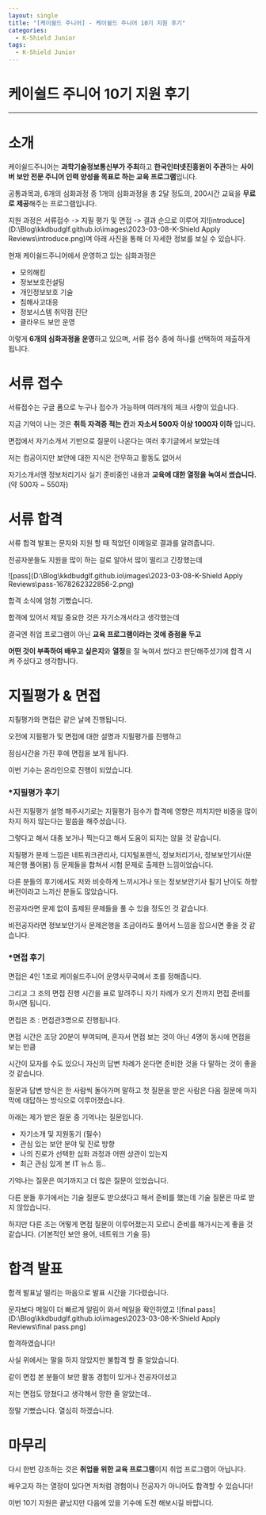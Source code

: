 ```yaml
---
layout: single
title: "[케이쉴드 주니어] - 케이쉴드 주니어 10기 지원 후기"
categories:
  - K-Shield Junior
tags:
  - K-Shield Junior
---
```


# 케이쉴드 주니어 10기 지원 후기

------

# 소개

케이쉴드주니어는 **과학기술정보통신부가 주최**하고 **한국인터넷진흥원이 주관**하는 **사이버 보안 전문 주니어 인력 양성을 목표로 하는 교육 프로그램**입니다.

공통과목과, 6개의 심화과정 중 1개의 심화과정을 총 2달 정도의, 200시간 교육을 **무료로 제공**해주는 프로그램입니다.

지원 과정은 서류접수 -> 지필 평가 및 면접 -> 결과 순으로 이루어 지![introduce](D:\Blog\kkdbudglf.github.io\images\2023-03-08-K-Shield Apply Reviews\introduce.png)며 아래 사진을 통해 더 자세한 정보를 보실 수 있습니다.


현재 케이쉴드주니어에서 운영하고 있는 심화과정은

- 모의해킹
- 정보보호컨설팅
- 개인정보보호 기술
- 침해사고대응
- 정보시스템 취약점 진단
- 클라우드 보안 운영

이렇게 **6개의 심화과정을 운영**하고 있으며, 서류 접수 중에 하나를 선택하여 제출하게 됩니다.

# 서류 접수

서류접수는 구글 폼으로 누구나 접수가 가능하며 여러개의 체크 사항이 있습니다.

지금 기억이 나는 것은 **취득 자격증 적는 칸**과 **자소서 500자 이상 1000자 이하** 입니다.

면접에서 자기소개서 기반으로 질문이 나온다는 여러 후기글에서 보았는데

저는 컴공이지만 보안에 대한 지식은 전무하고 활동도 없어서

자기소개서엔 정보처리기사 실기 준비중인 내용과 **교육에 대한 열정을 녹여서 썼습니다.**
(약 500자 ~ 550자)

# 서류 합격

서류 합격 발표는 문자와 지원 할 때 적었던 이메일로 결과를 알려줍니다.

전공자분들도 지원을 많이 하는 걸로 알아서 많이 떨리고 긴장했는데

![pass](D:\Blog\kkdbudglf.github.io\images\2023-03-08-K-Shield Apply Reviews\pass-1678262322856-2.png)

합격 소식에 엄청 기뻤습니다.

합격에 있어서 제일 중요한 것은 자기소개서라고 생각했는데

결국엔 취업 프로그램이 아닌 **교육 프로그램이라는 것에 중점을 두고**

**어떤 것이 부족하여 배우고 싶은지**와 **열정**을 잘 녹여서 썼다고 판단해주셨기에 합격 시켜 주셨다고 생각합니다.

# 지필평가 & 면접

지필평가와 면접은 같은 날에 진행됩니다.

오전에 지필평가 및 면접에 대한 설명과 지필평가를 진행하고

점심시간을 가진 후에 면접을 보게 됩니다.

이번 기수는 온라인으로 진행이 되었습니다.

### *지필평가 후기

사전 지필평가 설명 해주시기로는 지필평가 점수가 합격에 영향은 끼치지만 비중을 많이 차지 하지 않는다는 말씀을 해주셨습니다.

그렇다고 해서 대충 보거나 찍는다고 해서 도움이 되지는 않을 것 같습니다.

지필평가 문제 느낌은 네트워크관리사, 디지털포렌식, 정보처리기사, 정보보안기사(문제은행 풀어봄) 등 문제들을 합쳐서 시험 문제로 출제한 느낌이었습니다.

다른 분들의 후기에서도 저와 비슷하게 느끼시거나 또는 정보보안기사 필기 난이도 하향 버전이라고 느끼신 분들도 많았습니다.

전공자라면 문제 없이 출제된 문제들을 풀 수 있을 정도인 것 같습니다.

비전공자라면 정보보안기사 문제은행을 조금이라도 풀어서 느낌을 잡으시면 좋을 것 같습니다.

### *면접 후기

면접은 4인 1조로 케이쉴드주니어 운영사무국에서 조를 정해줍니다.

그리고 그 조의 면접 진행 시간을 표로 알려주니 자기 차례가 오기 전까지 면접 준비를 하시면 됩니다.

면접은 조 : 면접관3명으로 진행됩니다.

면접 시간은 조당 20분이 부여되며, 혼자서 면접 보는 것이 아닌 4명이 동시에 면접을 보는 만큼

시간이 모자를 수도 있으니 자신의 답변 차례가 온다면 준비한 것을 다 말하는 것이 좋을 것 같습니다.

질문과 답변 방식은 한 사람씩 돌아가며 말하고 첫 질문을 받은 사람은 다음 질문에 마지막에 대답하는 방식으로 이루어졌습니다.

아래는 제가 받은 질문 중 기억나는 질문입니다.

- 자기소개 및 지원동기 (필수)
- 관심 있는 보안 분야 및 진로 방향
- 나의 진로가 선택한 심화 과정과 어떤 상관이 있는지
- 최근 관심 있게 본 IT 뉴스 등..

기억나는 질문은 여기까지고 더 많은 질문이 있었습니다.

다른 분들 후기에서는 기술 질문도 받으셨다고 해서 준비를 했는데 기술 질문은 따로 받지 않았습니다.

하지만 다른 조는 어떻게 면접 질문이 이루어졌는지 모르니 준비를 해가시는게 좋을 것 같습니다.
(기본적인 보안 용어, 네트워크 기술 등)

# 합격 발표

합격 발표날 떨리는 마음으로 발표 시간을 기다렸습니다.

문자보다 메일이 더 빠르게 알림이 와서 메일을 확인하였고
![final pass](D:\Blog\kkdbudglf.github.io\images\2023-03-08-K-Shield Apply Reviews\final pass.png)

합격하였습니다!

사실 위에서는 말을 하지 않았지만 불합격 할 줄 알았습니다.

같이 면접 본 분들이 보안 활동 경험이 있거나 전공자이셨고

저는 면접도 망쳤다고 생각해서 망한 줄 알았는데.. 

정말 기뻤습니다. 열심히 하겠습니다.

# 마무리

다시 한번 강조하는 것은 **취업을 위한 교육 프로그램**이지 취업 프로그램이 아닙니다.

배우고자 하는 열정이 있다면 저처럼 경험이나 전공자가 아니어도 합격할 수 있습니다!

이번 10기 지원은 끝났지만 다음에 있을 기수에 도전 해보시길 바랍니다.